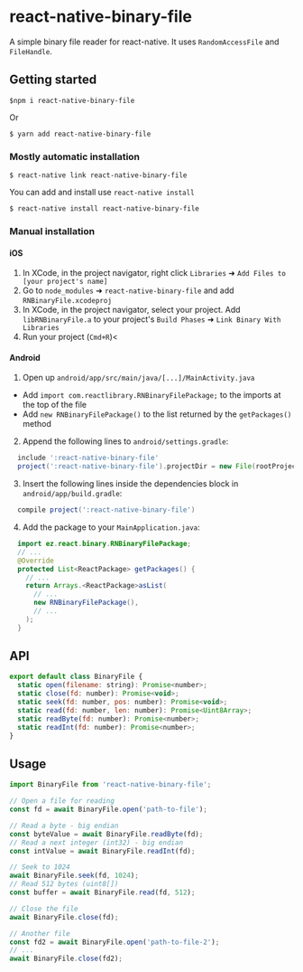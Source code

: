 
# react-native-binary-file

A simple binary file reader for react-native. It uses `RandomAccessFile` and `FileHandle`.

## Getting started

`$npm i react-native-binary-file`

Or

`$ yarn add react-native-binary-file`

### Mostly automatic installation

`$ react-native link react-native-binary-file`

You can add and install use `react-native install`

`$ react-native install react-native-binary-file`

### Manual installation

#### iOS

1. In XCode, in the project navigator, right click `Libraries` ➜ `Add Files to [your project's name]`
2. Go to `node_modules` ➜ `react-native-binary-file` and add `RNBinaryFile.xcodeproj`
3. In XCode, in the project navigator, select your project. Add `libRNBinaryFile.a` to your project's `Build Phases` ➜ `Link Binary With Libraries`
4. Run your project (`Cmd+R`)<

#### Android

1. Open up `android/app/src/main/java/[...]/MainActivity.java`

- Add `import com.reactlibrary.RNBinaryFilePackage;` to the imports at the top of the file
- Add `new RNBinaryFilePackage()` to the list returned by the `getPackages()` method

2. Append the following lines to `android/settings.gradle`:

```gradle
  include ':react-native-binary-file'
  project(':react-native-binary-file').projectDir = new File(rootProject.projectDir, '../node_modules/react-native-binary-file/android')
```

3. Insert the following lines inside the dependencies block in `android/app/build.gradle`:

```gradle
  compile project(':react-native-binary-file')
```

4. Add the package to your `MainApplication.java`:

```java
  import ez.react.binary.RNBinaryFilePackage;
  // ...
  @Override
  protected List<ReactPackage> getPackages() {
    // ...
    return Arrays.<ReactPackage>asList(
      // ...
      new RNBinaryFilePackage(),
      // ...
    );
  }
```

## API

```javascript
export default class BinaryFile {
  static open(filename: string): Promise<number>;
  static close(fd: number): Promise<void>;
  static seek(fd: number, pos: number): Promise<void>;
  static read(fd: number, len: number): Promise<Uint8Array>;
  static readByte(fd: number): Promise<number>;
  static readInt(fd: number): Promise<number>;
}
```

## Usage

```javascript
import BinaryFile from 'react-native-binary-file';

// Open a file for reading
const fd = await BinaryFile.open('path-to-file');

// Read a byte - big endian
const byteValue = await BinaryFile.readByte(fd);
// Read a next integer (int32) - big endian
const intValue = await BinaryFile.readInt(fd);

// Seek to 1024
await BinaryFile.seek(fd, 1024);
// Read 512 bytes (uint8[])
const buffer = await BinaryFile.read(fd, 512);

// Close the file
await BinaryFile.close(fd);

// Another file
const fd2 = await BinaryFile.open('path-to-file-2');
// ...
await BinaryFile.close(fd2);
```
